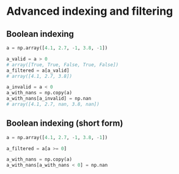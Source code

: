 # Advanced indexing and filtering

## Boolean indexing

```py
a = np.array([4.1, 2.7, -1, 3.8, -1])

a_valid = a > 0
# array([True, True, False, True, False])
a_filtered = a[a_valid]
# array([4.1, 2.7, 3.8])

a_invalid = a < 0
a_with_nans = np.copy(a)
a_with_nans[a_invalid] = np.nan
# array([4.1, 2.7, nan, 3.8, nan])
```

## Boolean indexing (short form)

```py
a = np.array([4.1, 2.7, -1, 3.8, -1])

a_filtered = a[a >= 0]

a_with_nans = np.copy(a)
a_with_nans[a_with_nans < 0] = np.nan
```
